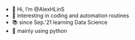 - 👋 Hi, I’m @AlexHLinS
- 👀 interesting in coding and automation routines
- 📚 since Sep.'21 learning Data Science
- 🌱 mainly using python

<!---
AlexHLinS/AlexHLinS is a ✨ special ✨ repository because its `README.md` (this file) appears on your GitHub profile.
You can click the Preview link to take a look at your changes.
--->
